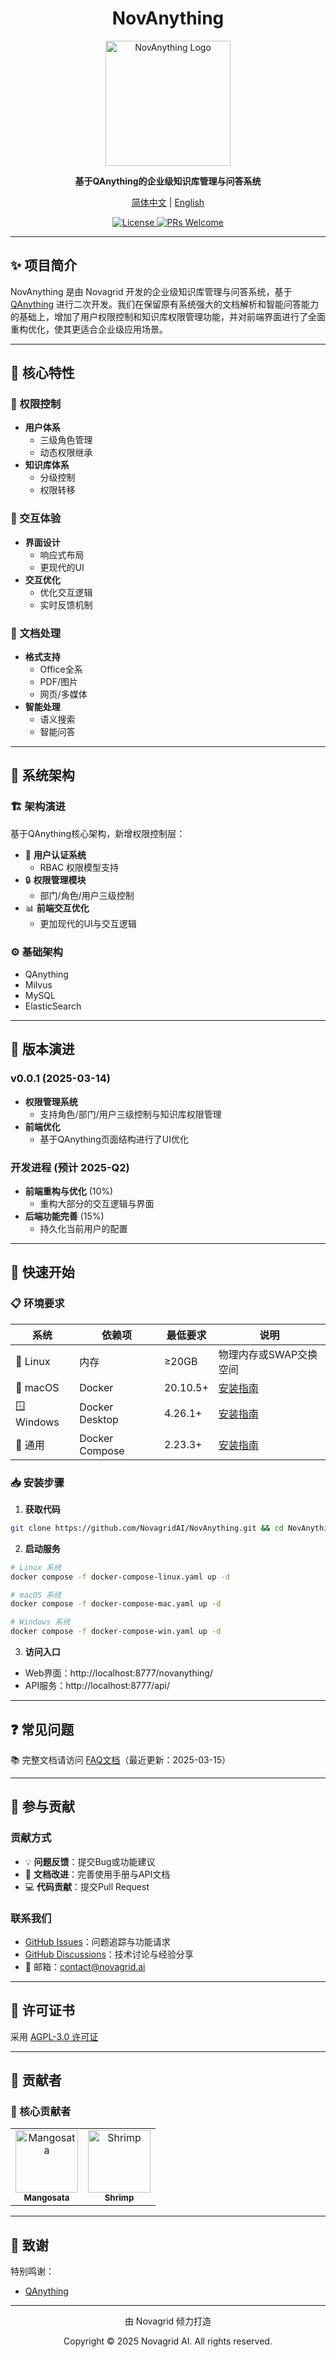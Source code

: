 # <div align="center">NovAnything</div>

<div align="center">

<img src="https://novagrid-1315164445.cos.ap-beijing.myqcloud.com/novagrid/novagrid_纯logo.png" 
     alt="NovAnything Logo" 
     width="200">

<p>
    <strong>基于QAnything的企业级知识库管理与问答系统</strong>
</p>

<p>
    <a href="./README.md">简体中文</a> |
    <a href="./README_en.md">English</a>
</p>

<p>
    <a href="./LICENSE">
        <img src="https://img.shields.io/badge/license-AGPL--3.0-yellow" alt="License">
    </a>
    <a href="https://github.com/NovagridAI/NovAnything/pulls">
        <img src="https://img.shields.io/badge/PRs-welcome-red" alt="PRs Welcome">
    </a>
</p>

</div>

<div align="center">

---

</div>

## ✨ 项目简介

NovAnything 是由 Novagrid 开发的企业级知识库管理与问答系统，基于 [QAnything](https://github.com/netease-youdao/QAnything) 进行二次开发。我们在保留原有系统强大的文档解析和智能问答能力的基础上，增加了用户权限控制和知识库权限管理功能，并对前端界面进行了全面重构优化，使其更适合企业级应用场景。

<div align="center">

---

</div>

## 🌟 核心特性

### 🔐 权限控制
- **用户体系**
  - 三级角色管理
  - 动态权限继承
- **知识库体系**
  - 分级控制
  - 权限转移

### 🎨 交互体验
- **界面设计**
  - 响应式布局
  - 更现代的UI
- **交互优化**
  - 优化交互逻辑
  - 实时反馈机制

### 📄 文档处理
- **格式支持**
  - Office全系
  - PDF/图片
  - 网页/多媒体
- **智能处理**
  - 语义搜索
  - 智能问答

<div align="center">

---

</div>

## 🔧 系统架构

### 🏗️ 架构演进
基于QAnything核心架构，新增权限控制层：

- 🔑 **用户认证系统**
  - RBAC 权限模型支持
- 🔒 **权限管理模块**
  - 部门/角色/用户三级控制
- 📊 **前端交互优化**
  - 更加现代的UI与交互逻辑

### ⚙️ 基础架构
- QAnything
- Milvus
- MySQL
- ElasticSearch

<div align="center">

---

</div>

## 📢 版本演进

### v0.0.1 (2025-03-14)
- **权限管理系统**
  - 支持角色/部门/用户三级控制与知识库权限管理
- **前端优化**
  - 基于QAnything页面结构进行了UI优化

### 开发进程 (预计 2025-Q2)
- **前端重构与优化** (10%)
  - 重构大部分的交互逻辑与界面
- **后端功能完善** (15%)
  - 持久化当前用户的配置

<div align="center">

---

</div>

## 🚀 快速开始

### 📋 环境要求

| 系统 | 依赖项 | 最低要求 | 说明 |
|------|--------|----------|------|
| 🐧 Linux | 内存 | ≥20GB | 物理内存或SWAP交换空间 |
| 🍎 macOS | Docker | 20.10.5+ | [安装指南](https://docs.docker.com/engine/install/) |
| 🪟 Windows | Docker Desktop | 4.26.1+ | [安装指南](https://docs.docker.com/desktop/) |
| 🐳 通用 | Docker Compose | 2.23.3+ | [安装指南](https://docs.docker.com/compose/install/) |

### 📥 安装步骤

1. **获取代码**
```bash
git clone https://github.com/NovagridAI/NovAnything.git && cd NovAnything
```

2. **启动服务**
```bash
# Linux 系统
docker compose -f docker-compose-linux.yaml up -d

# macOS 系统
docker compose -f docker-compose-mac.yaml up -d

# Windows 系统
docker compose -f docker-compose-win.yaml up -d
```

3. **访问入口**
- Web界面：http://localhost:8777/novanything/
- API服务：http://localhost:8777/api/

<div align="center">

---

</div>

## ❓ 常见问题

📚 完整文档请访问 [FAQ文档](docs/FAQ.md)（最近更新：2025-03-15）

<div align="center">

---

</div>

## 🤝 参与贡献

### 贡献方式
- 💡 **问题反馈**：提交Bug或功能建议
- 📖 **文档改进**：完善使用手册与API文档
- 💻 **代码贡献**：提交Pull Request

### 联系我们
- [GitHub Issues](https://github.com/NovagridAI/NovAnything/issues)：问题追踪与功能请求
- [GitHub Discussions](https://github.com/NovagridAI/NovAnything/discussions)：技术讨论与经验分享
- 📧 邮箱：contact@novagrid.ai

<div align="center">

---

</div>

## 📄 许可证书

采用 [AGPL-3.0 许可证](./LICENSE)

<div align="center">

---

</div>

## 👥 贡献者

### 🌟 核心贡献者

<table>
<tr>
<td align="center">
<a href="https://github.com/Mangosata">
<img src="https://github.com/Mangosata.png" width="100px;" alt="Mangosata"/>
<br />
<sub><b>Mangosata</b></sub>
</a>
</td>
<td align="center">
<a href="https://github.com/Sshrimp">
<img src="https://github.com/Sshrimp.png" width="100px;" alt="Shrimp"/>
<br />
<sub><b>Shrimp</b></sub>
</a>
</td>
</tr>
</table>

<div align="center">

---

</div>

## 🙏 致谢

特别鸣谢：
- [QAnything](https://github.com/netease-youdao/QAnything)

<div align="center">

---

</div>

<div align="center">
<p>由 Novagrid 倾力打造</p>
<p>Copyright © 2025 Novagrid AI. All rights reserved.</p>
</div>
